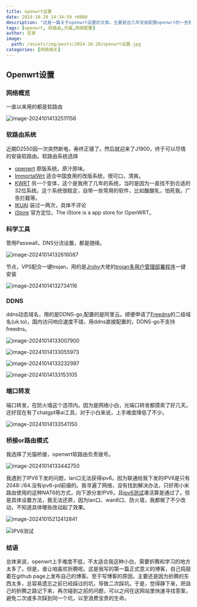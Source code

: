 ```yaml
---
title: openwrt设置
date: 2024-10-20 14:34:59 +0800
description: "这是一篇关于openwrt设置的文章。主要是这几年安装配置openwrt的一些粗糙的认识。"
tags: [openwrt, 软路由,光猫,网络配置]
author: 尼爹
image:
  path: /assets/img/posts/2024-10-20/openwrt设置.jpg
categories: [网络相关]
---
```


## Openwrt设置

### 网络概览

一直以来用的都是软路由

![image-20241014132511156](/assets/img/posts/2024-10-20/image-20241014132511156.png)

### 软路由系统

近期D2550因一次突然断电，寿终正寝了。然后就迎来了J1900，终于可以尽情的安装软路由。软路由系统选择

- [openwrt](https://github.com/openwrt/openwrt ) 原版系统，原汁原味。
- [ImmortalWrt](https://github.com/immortalwrt/immortalwrt "一款面向中国大陆用户的开源 OpenWrt 变体") 适合中国食用的改版系统，很可口，清爽。
- [KWRT](https://github.com/kiddin9/Kwrt) 另一个变体，这个是我用了几年的系统，当时是因为一直找不到合适的32位系统。这个系统很稳定，自带一些常用的软件，比如酸酸乳，怕死我，广告拦截等。
- [IKUAI](https://www.ikuai8.com/component/download)  装过一两次，具体不评论
- [iStore](https://github.com/linkease/istore)  官方定位，The iStore is a app store for OpenWRT。

### 科学工具

管用Passwall，DNS分流设置，都是随缘。

![image-20241014132616087](/assets/img/posts/2024-10-20/image-20241014132616087.png)

节点，VPS配合一键trojan，用的是[Jrohy](https://github.com/Jrohy)大佬的[trojan多用户管理部署程序](https://github.com/Jrohy/trojan)一键安装

![image-20241014132734116](/assets/img/posts/2024-10-20/image-20241014132734116.png)

### DDNS

ddns动态域名，用的是DDNS-go,配置的是阿里云。顺便申请了[Freedns](https://freedns.afraid.org)的二级域名(uk.to)，国内访问响应速度不错，用ddns直接配置的，DDNS-go不支持freedns。

![image-20241014133007900](/assets/img/posts/2024-10-20/image-20241014133007900.png)

![image-20241014133055973](/assets/img/posts/2024-10-20/image-20241014133055973.png)

![image-20241014133232997](/assets/img/posts/2024-10-20/image-20241014133232997.png)

![image-20241014133153105](/assets/img/posts/2024-10-20/image-20241014133153105.png)

<h3 id="port-forwarding">端口转发</h3>

端口转发，在防火墙这个选项内。因为是网络小白，光端口转发都摸索了好几天。还好现在有了chatgpt等ai工具，对于小白来说，上手难度降低了不少。

![image-20241014133541150](/assets/img/posts/2024-10-20/image-20241014133541150.png)

### 桥接or路由模式

我选择了光猫桥接，openwrt软路由负责拨号。

![image-20241014133442750](/assets/img/posts/2024-10-20/image-20241014133442750.png)

我遇到了IPV6下发的问题，lan口无法获得ipv6。因为联通给我下发的IPV6是只有2048::/64.没有ipv6-pd前缀的。我寻遍了网络，没有找到解决办法，只好用小米路由使用的这种NAT6的方式，向下游分发IPV6，且[ipv6测试](https://test-ipv6.com/index.html.zh_CN)凑活算是通过了。但是具体设置方法，我无法还原，因为lan口、wan6口、防火墙，我都做了不少改动，不知道具体哪些改动起了效果。

![image-20241015212412841](/assets/img/posts/2024-10-20/image-20241015212412841.png)

![IPV6测试](/assets/img/posts/2024-10-20/IPV6测试.jpg)

### 结语

总体来说，openwrt上手难度不低，不太适合我这种小白，需要折腾和学习的地方太多了。但是，谁让咱喜欢折腾呢。这是我写的第一篇正式意义的博客，自己捣鼓着在github page上发布自己的博客。至于写博客的原因，主要还是因为折腾的东西太多，总容易遗忘之前已经踩过的坑，导致二次踩坑。于是，觉得静下来，把自己的折腾之路记下来，再次碰到之前的问题，可以之间在这网站里快速寻找答案，避免二次或多次踩到同一个坑，以至浪费宝贵的生命。
